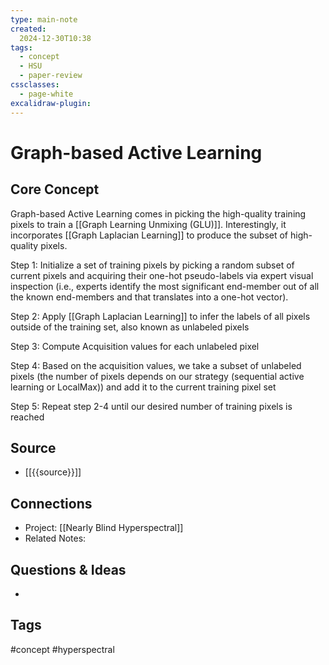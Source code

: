 ```yaml
---
type: main-note
created:
  2024-12-30T10:38
tags:
  - concept
  - HSU
  - paper-review
cssclasses:
  - page-white
excalidraw-plugin:
---
```


# Graph-based Active Learning

## Core Concept
Graph-based Active Learning comes in picking the high-quality training pixels to train a [[Graph Learning Unmixing (GLU)]]. Interestingly, it incorporates [[Graph Laplacian Learning]] to produce the subset of high-quality pixels.

Step 1: Initialize a set of training pixels by picking a random subset of current pixels and acquiring their one-hot pseudo-labels via expert visual inspection (i.e., experts identify the most significant end-member out of all the known end-members and that translates into a one-hot vector).

Step 2: Apply [[Graph Laplacian Learning]] to infer the labels of all pixels outside of the training set, also known as unlabeled pixels

Step 3: Compute Acquisition values for each unlabeled pixel

Step 4: Based on the acquisition values, we take a subset of unlabeled pixels (the number of pixels depends on our strategy (sequential active learning or LocalMax)) and add it to the current training pixel set

Step 5: Repeat step 2-4 until our desired number of training pixels is reached

## Source
- [[{{source}}]]

## Connections
- Project: [[Nearly Blind Hyperspectral]]
- Related Notes: 

## Questions & Ideas
- 

## Tags
#concept #hyperspectral